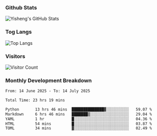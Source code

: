 ### Github Stats
![Yisheng's GitHub Stats](https://github-readme-stats-9qabuvhk1-gongyisheng.vercel.app/api?username=gongyisheng&count_private=true&show_icons=true)
### Tog Langs
![Top Langs](https://github-readme-stats-9qabuvhk1-gongyisheng.vercel.app/api/top-langs/?username=gongyisheng&layout=compact)
### Visitors
![Visitor Count](https://profile-counter.glitch.me/gongyisheng/count.svg)
### Monthly Development Breakdown
<!--START_SECTION:waka-->

```txt
From: 14 June 2025 - To: 14 July 2025

Total Time: 23 hrs 19 mins

Python       13 hrs 46 mins  ██████████████▓░░░░░░░░░░   59.07 %
Markdown     6 hrs 46 mins   ███████▒░░░░░░░░░░░░░░░░░   29.04 %
YAML         1 hr            █░░░░░░░░░░░░░░░░░░░░░░░░   04.36 %
HTML         54 mins         █░░░░░░░░░░░░░░░░░░░░░░░░   03.87 %
TOML         34 mins         ▓░░░░░░░░░░░░░░░░░░░░░░░░   02.49 %
```

<!--END_SECTION:waka-->
